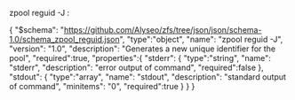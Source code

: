 zpool reguid -J :

{
    "$schema": "https://github.com/Alyseo/zfs/tree/json/json/schema-1.0/schema_zpool_reguid.json",
    "type":"object",
    "name": "zpool reguid -J",
    "version": "1.0",
    "description": "Generates a new unique identifier for the pool",
    "required":true,
    "properties":{
        "stderr": {
            "type":"string",
            "name": "stderr",
            "description": "error output of command",
            "required":false
        },
        "stdout": {
            "type":"array",
            "name": "stdout",
            "description": "standard output of command",
            "minitems": "0",
            "required":true
        }
    }
}